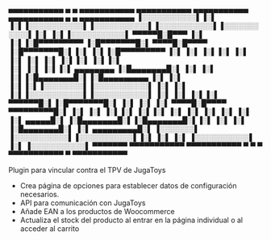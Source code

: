 
 ▄▄▄▄▄▄▄▄▄▄▄  ▄         ▄  ▄▄▄▄▄▄▄▄▄▄▄  ▄▄▄▄▄▄▄▄▄▄▄  ▄▄▄▄▄▄▄▄▄▄▄  ▄▄▄▄▄▄▄▄▄▄▄  ▄         ▄  ▄▄▄▄▄▄▄▄▄▄▄ 
▐░░░░░░░░░░░▌▐░▌       ▐░▌▐░░░░░░░░░░░▌▐░░░░░░░░░░░▌▐░░░░░░░░░░░▌▐░░░░░░░░░░░▌▐░▌       ▐░▌▐░░░░░░░░░░░▌
 ▀▀▀▀▀█░█▀▀▀ ▐░▌       ▐░▌▐░█▀▀▀▀▀▀▀▀▀ ▐░█▀▀▀▀▀▀▀█░▌ ▀▀▀▀█░█▀▀▀▀ ▐░█▀▀▀▀▀▀▀█░▌▐░▌       ▐░▌▐░█▀▀▀▀▀▀▀▀▀ 
      ▐░▌    ▐░▌       ▐░▌▐░▌          ▐░▌       ▐░▌     ▐░▌     ▐░▌       ▐░▌▐░▌       ▐░▌▐░▌          
      ▐░▌    ▐░▌       ▐░▌▐░▌ ▄▄▄▄▄▄▄▄ ▐░█▄▄▄▄▄▄▄█░▌     ▐░▌     ▐░▌       ▐░▌▐░█▄▄▄▄▄▄▄█░▌▐░█▄▄▄▄▄▄▄▄▄ 
      ▐░▌    ▐░▌       ▐░▌▐░▌▐░░░░░░░░▌▐░░░░░░░░░░░▌     ▐░▌     ▐░▌       ▐░▌▐░░░░░░░░░░░▌▐░░░░░░░░░░░▌
      ▐░▌    ▐░▌       ▐░▌▐░▌ ▀▀▀▀▀▀█░▌▐░█▀▀▀▀▀▀▀█░▌     ▐░▌     ▐░▌       ▐░▌ ▀▀▀▀█░█▀▀▀▀  ▀▀▀▀▀▀▀▀▀█░▌
      ▐░▌    ▐░▌       ▐░▌▐░▌       ▐░▌▐░▌       ▐░▌     ▐░▌     ▐░▌       ▐░▌     ▐░▌               ▐░▌
 ▄▄▄▄▄█░▌    ▐░█▄▄▄▄▄▄▄█░▌▐░█▄▄▄▄▄▄▄█░▌▐░▌       ▐░▌     ▐░▌     ▐░█▄▄▄▄▄▄▄█░▌     ▐░▌      ▄▄▄▄▄▄▄▄▄█░▌
▐░░░░░░░▌    ▐░░░░░░░░░░░▌▐░░░░░░░░░░░▌▐░▌       ▐░▌     ▐░▌     ▐░░░░░░░░░░░▌     ▐░▌     ▐░░░░░░░░░░░▌
 ▀▀▀▀▀▀▀      ▀▀▀▀▀▀▀▀▀▀▀  ▀▀▀▀▀▀▀▀▀▀▀  ▀         ▀       ▀       ▀▀▀▀▀▀▀▀▀▀▀       ▀       ▀▀▀▀▀▀▀▀▀▀▀ 
                                                                                                        

Plugin para vincular contra el TPV de JugaToys

- Crea página de opciones para establecer datos de configuración necesarios.
- API para comunicación con JugaToys
- Añade EAN a los productos de Woocommerce
- Actualiza el stock del producto al entrar en la página individual o al acceder al carrito